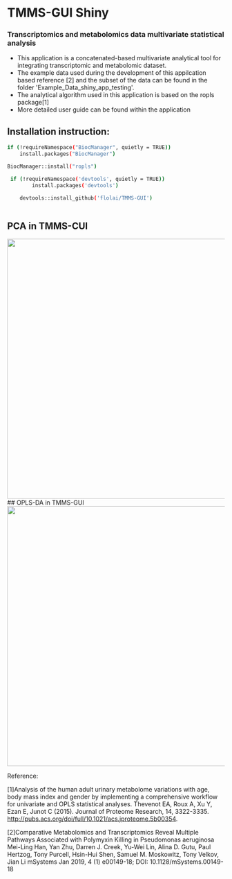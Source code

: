 
# TMMS-GUI Shiny
### Transcriptomics and metabolomics data multivariate statistical analysis
- This application is a concatenated-based multivariate analytical tool for integrating transcriptomic and metabolomic dataset.
- The example data used during the development of this appilcation based reference [2] and the subset of the data can be found in the folder 'Example_Data_shiny_app_testing'.
- The analytical algorithm used in this application is based on the ropls package[1]
- More detailed user guide can be found within the application

## Installation instruction:

```sh
if (!requireNamespace("BiocManager", quietly = TRUE))
    install.packages("BiocManager")

BiocManager::install("ropls")

 if (!requireNamespace('devtools', quietly = TRUE))
        install.packages('devtools')

    devtools::install_github('flolai/TMMS-GUI')
    
```    

## PCA in TMMS-CUI
<img src="https://github.com/flolai/TMMS-GUI/blob/master/app_graphics/plot_area_1.png?raw=true" width="600">
## OPLS-DA in TMMS-GUI
<img src="https://github.com/flolai/TMMS-GUI/blob/master/app_graphics/oplsda_plot_GUI.png?raw=true" width="600">


Reference:

[1]Analysis of the human adult urinary metabolome variations with age, body mass index and gender by implementing a comprehensive workflow for univariate and OPLS statistical analyses. Thevenot EA, Roux A, Xu Y, Ezan E, Junot C (2015). Journal of Proteome Research, 14, 3322-3335. http://pubs.acs.org/doi/full/10.1021/acs.jproteome.5b00354.

[2]Comparative Metabolomics and Transcriptomics Reveal Multiple Pathways Associated with Polymyxin Killing in Pseudomonas aeruginosa
Mei-Ling Han, Yan Zhu, Darren J. Creek, Yu-Wei Lin, Alina D. Gutu, Paul Hertzog, Tony Purcell, Hsin-Hui Shen, Samuel M. Moskowitz, Tony Velkov, Jian Li
mSystems Jan 2019, 4 (1) e00149-18; DOI: 10.1128/mSystems.00149-18
